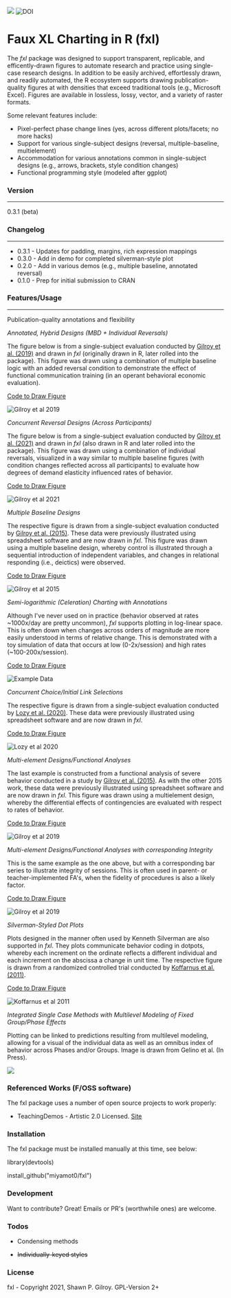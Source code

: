 <img src="https://codecov.io/gh/miyamot0/fxl/branch/main/graph/badge.svg?token=V02KN70O3V"/> <img src="https://zenodo.org/badge/357648823.svg" alt="DOI"/>

# Faux XL Charting in R (fxl)

The *fxl* package was designed to support transparent, replicable, and efficently-drawn figures to automate research and practice using single-case research designs. In addition to be easily archived, effortlessly drawn, and readily automated, the R ecosystem supports drawing publication-quality figures at with densities that exceed traditional tools (e.g., Microsoft Excel). Figures are available in lossless, lossy, vector, and a variety of raster formats.

Some relevant features include:

-   Pixel-perfect phase change lines (yes, across different plots/facets; no more hacks)
-   Support for various single-subject designs (reversal, multiple-baseline, multielement)
-   Accommodation for various annotations common in single-subject designs (e.g., arrows, brackets, style condition changes)
-   Functional programming style (modeled after ggplot)

### Version

------------------------------------------------------------------------

0.3.1 (beta)

### Changelog

------------------------------------------------------------------------

-   0.3.1 - Updates for padding, margins, rich expression mappings
-   0.3.0 - Add in demo for completed silverman-style plot
-   0.2.0 - Add in various demos (e.g., multiple baseline, annotated reversal)
-   0.1.0 - Prep for initial submission to CRAN

### Features/Usage

------------------------------------------------------------------------

Publication-quality annotations and flexibility

*Annotated, Hybrid Designs (MBD + Individual Reversals)*

The figure below is from a single-subject evaluation conducted by [Gilroy et al. (2019)](https://doi.org/10.1080/17518423.2019.1646342) and drawn in *fxl* (originally drawn in R, later rolled into the package). This figure was drawn using a combination of multiple baseline logic with an added reversal condition to demonstrate the effect of functional communication training (in an operant behavioral economic evaluation).

[Code to Draw Figure](https://github.com/miyamot0/fxl/blob/main/demo/annotatedplot.R)

![Gilroy et al 2019](man/figures/annotatedplot.svg)

*Concurrent Reversal Designs (Across Participants)*

The figure below is from a single-subject evaluation conducted by [Gilroy et al. (2021)](https://doi.org/10.1002/jaba.826) and drawn in *fxl* (also drawn in R and later rolled into the package). This figure was drawn using a combination of individual reversals, visualized in a way similar to multiple baseline figures (with condition changes reflected across all participants) to evaluate how degrees of demand elasticity influenced rates of behavior.

[Code to Draw Figure](https://github.com/miyamot0/fxl/blob/main/demo/concurrentplot.R)

![Gilroy et al 2021](man/figures/concurrentfigure.svg)

*Multiple Baseline Designs*

The respective figure is drawn from a single-subject evaluation conducted by [Gilroy et al. (2015)](https://doi.org/10.1016/j.rasd.2015.04.004). These data were previously illustrated using spreadsheet software and are now drawn in *fxl*. This figure was drawn using a multiple baseline design, whereby control is illustrated through a sequential introduction of independent variables, and changes in relational responding (i.e., deictics) were observed.

[Code to Draw Figure](https://github.com/miyamot0/fxl/blob/main/demo/multiplebaselineplot.R)

![Gilroy et al 2015](man/figures/multiplebaselinefigure.svg)

*Semi-logarithmic (Celeration) Charting with Annotations*

Although I've never used on in practice (behavior observed at rates \~1000x/day are pretty uncommon), *fxl* supports plotting in log-linear space. This is often down when changes across orders of magnitude are more easily understood in terms of relative change. This is demonstrated with a toy simulation of data that occurs at low (0-2x/session) and high rates (\~100-200x/session).

[Code to Draw Figure](https://github.com/miyamot0/fxl/blob/main/demo/semilogplot.R)

![Example Data](https://github.com/miyamot0/fxl/blob/main/man/figures/semilogfigure.svg?raw=true)

*Concurrent Choice/Initial Link Selections*

The respective figure is drawn from a single-subject evaluation conducted by [Lozy et al. (2020)](https://doi.org/10.1002/jaba.677). These data were previously illustrated using spreadsheet software and are now drawn in *fxl*.

[Code to Draw Figure](https://github.com/miyamot0/fxl/blob/main/demo/cumulativeplot.R)

![Lozy et al 2020](man/figures/cumulativeplot.svg)

*Multi-element Designs/Functional Analyses*

The last example is constructed from a functional analysis of severe behavior conducted in a study by [Gilroy et al. (2015)](https://doi.org/10.1016/j.rasd.2015.04.004). As with the other 2015 work, these data were previously illustrated using spreadsheet software and are now drawn in *fxl*. This figure was drawn using a multielement design, whereby the differential effects of contingencies are evaluated with respect to rates of behavior.

[Code to Draw Figure](https://github.com/miyamot0/fxl/blob/main/demo/faplot.R)

![Gilroy et al 2019](man/figures/fafigure.svg)

*Multi-element Designs/Functional Analyses with corresponding Integrity*

This is the same example as the one above, but with a corresponding bar series to illustrate integrity of sessions. This is often used in parent- or teacher-implemented FA's, when the fidelity of procedures is also a likely factor.

[Code to Draw Figure](https://github.com/miyamot0/fxl/blob/main/demo/faplotintegrity.R)

![Gilroy et al 2019](https://github.com/miyamot0/fxl/blob/main/man/figures/fafigureintegrity.svg?raw=true)

*Silverman-Styled Dot Plots*

Plots designed in the manner often used by Kenneth Silverman are also supported in *fxl*. They plots communicate behavior coding in dotpots, whereby each increment on the ordinate reflects a different individual and each increment on the abscissa a change in unit time. The respective figure is drawn from a randomized controlled trial conducted by [Koffarnus et al. (2011)](https://doi.org/10.1093/alcalc/agr057).

[Code to Draw Figure](https://github.com/miyamot0/fxl/blob/main/demo/silvermanplot.R)

![Koffarnus et al 2011](https://github.com/miyamot0/fxl/blob/main/man/figures/silvermanplot.svg?raw=true)

*Integrated Single Case Methods with Multilevel Modeling of Fixed Group/Phase Effects*

Plotting can be linked to predictions resulting from multilevel modeling, allowing for a visual of the individual data as well as an omnibus index of behavior across Phases and/or Groups. Image is drawn from Gelino et al. (In Press).

![](man/figures/cigarettepolicy.svg)

### Referenced Works (F/OSS software)

The fxl package uses a number of open source projects to work properly:

-   TeachingDemos - Artistic 2.0 Licensed. [Site](https://cran.r-project.org/web/packages/TeachingDemos/index.html)

### Installation

The fxl package must be installed manually at this time, see below:

library(devtools)

install_github("miyamot0/fxl")

### Development

Want to contribute? Great! Emails or PR's (worthwhile ones) are welcome.

### Todos

-   Condensing methods

-   ~~Individually-keyed styles~~

### License

fxl - Copyright 2021, Shawn P. Gilroy. GPL-Version 2+
